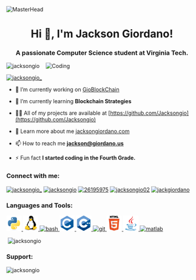 ![MasterHead](https://user-images.githubusercontent.com/115386517/225841791-e6eb2fcf-6de1-45ec-a5e8-0c321f0af245.gif)
<h1 align="center">Hi 👋, I'm Jackson Giordano!</h1>
<h3 align="center">A passionate Computer Science student at Virginia Tech.</h3>
<img align = "right" alt="Coding" width="400" src="https://user-images.githubusercontent.com/115187902/230700872-d5f44b85-56c7-4e27-80a4-6e2db901e60c.gif">
<p align="left"> <img src="https://komarev.com/ghpvc/?username=jacksongio&label=Profile%20views&color=0e75b6&style=flat" alt="jacksongio" /> </p>

<p align="left"> <a href="https://twitter.com/jacksongio_" target="blank"><img src="https://img.shields.io/twitter/follow/jacksongio_?logo=twitter&style=for-the-badge" alt="jacksongio_" /></a> </p>

- 🔭 I’m currently working on [GioBlockChain]([https://giogpt.com/](https://github.com/Jacksongio/gioblockchain))

- 🌱 I’m currently learning **Blockchain Strategies**

- 👨‍💻 All of my projects are available at [https://github.com/Jacksongio](https://github.com/Jacksongio)

- 📝 Learn more about me [jacksongiordano.com](https://jacksongiordano.com/)

- 📫 How to reach me **jackson@giordano.us**

- ⚡ Fun fact **I started coding in the Fourth Grade.**

<h3 align="left">Connect with me:</h3>
<p align="left">
<a href="https://twitter.com/jacksongio_" target="blank"><img align="center" src="https://uxwing.com/wp-content/themes/uxwing/download/brands-and-social-media/x-social-media-white-round-icon.png" alt="jacksongio_" height="30" width="40" /></a>
<a href="https://linkedin.com/in/jacksongio" target="blank"><img align="center" src="https://raw.githubusercontent.com/rahuldkjain/github-profile-readme-generator/master/src/images/icons/Social/linked-in-alt.svg" alt="jacksongio" height="30" width="40" /></a>
<a href="https://stackoverflow.com/users/26195975" target="blank"><img align="center" src="https://raw.githubusercontent.com/rahuldkjain/github-profile-readme-generator/master/src/images/icons/Social/stack-overflow.svg" alt="26195975" height="30" width="40" /></a>
<a href="https://fb.com/jacksongio02" target="blank"><img align="center" src="https://raw.githubusercontent.com/rahuldkjain/github-profile-readme-generator/master/src/images/icons/Social/facebook.svg" alt="jacksongio02" height="30" width="40" /></a>
<a href="https://instagram.com/jackgiordano" target="blank"><img align="center" src="https://raw.githubusercontent.com/rahuldkjain/github-profile-readme-generator/master/src/images/icons/Social/instagram.svg" alt="jackgiordano" height="30" width="40" /></a>
<!--<a href="https://www.leetcode.com/t5mipsxuzr" target="blank"><img align="center" src="https://raw.githubusercontent.com/rahuldkjain/github-profile-readme-generator/master/src/images/icons/Social/leet-code.svg" alt="t5mipsxuzr" height="30" width="40" /></a>
<a href="https://discord.gg/jackgio" target="blank"><img align="center" src="https://raw.githubusercontent.com/rahuldkjain/github-profile-readme-generator/master/src/images/icons/Social/discord.svg" alt="jackgio" height="30" width="40" /></a>-->
</p>

<h3 align="left">Languages and Tools:</h3>
<p align="left"> <a href="https://www.python.org" target="_blank" rel="noreferrer"> <img src="https://raw.githubusercontent.com/devicons/devicon/master/icons/python/python-original.svg" alt="python" width="40" height="40"/> </a> <a href="https://www.linux.org/" target="_blank" rel="noreferrer"> <img src="https://raw.githubusercontent.com/devicons/devicon/master/icons/linux/linux-original.svg" alt="linux" width="40" height="40"/> </a><!--<a href="https://developer.android.com" target="_blank" rel="noreferrer"> <img src="https://raw.githubusercontent.com/devicons/devicon/master/icons/android/android-original-wordmark.svg" alt="android" width="40" height="40"/> </a> <a href="https://aws.amazon.com" target="_blank" rel="noreferrer"> <img src="https://raw.githubusercontent.com/devicons/devicon/master/icons/amazonwebservices/amazonwebservices-original-wordmark.svg" alt="aws" width="40" height="40"/> </a>--> <a href="https://www.gnu.org/software/bash/" target="_blank" rel="noreferrer"> <img src="https://www.vectorlogo.zone/logos/gnu_bash/gnu_bash-icon.svg" alt="bash" width="40" height="40"/> </a> <a href="https://www.cprogramming.com/" target="_blank" rel="noreferrer"> <img src="https://raw.githubusercontent.com/devicons/devicon/master/icons/c/c-original.svg" alt="c" width="40" height="40"/> </a> <a href="https://www.w3schools.com/cpp/" target="_blank" rel="noreferrer"> <img src="https://raw.githubusercontent.com/devicons/devicon/master/icons/cplusplus/cplusplus-original.svg" alt="cplusplus" width="40" height="40"/> </a> <!--<a href="https://www.figma.com/" target="_blank" rel="noreferrer"> <img src="https://www.vectorlogo.zone/logos/figma/figma-icon.svg" alt="figma" width="40" height="40"/> </a> --><a href="https://git-scm.com/" target="_blank" rel="noreferrer"> <img src="https://www.vectorlogo.zone/logos/git-scm/git-scm-icon.svg" alt="git" width="40" height="40"/> </a> <a href="https://www.w3.org/html/" target="_blank" rel="noreferrer"> <img src="https://raw.githubusercontent.com/devicons/devicon/master/icons/html5/html5-original-wordmark.svg" alt="html5" width="40" height="40"/> </a> <a href="https://www.java.com" target="_blank" rel="noreferrer"> <img src="https://raw.githubusercontent.com/devicons/devicon/master/icons/java/java-original.svg" alt="java" width="40" height="40"/> </a> <a href="https://www.mathworks.com/" target="_blank" rel="noreferrer"> <img src="https://upload.wikimedia.org/wikipedia/commons/2/21/Matlab_Logo.png" alt="matlab" width="40" height="40"/> </a> </p>


<!--
<p><img align="left" src="https://github-readme-stats.vercel.app/api/top-langs?username=jacksongio&show_icons=true&locale=en&layout=compact" alt="jacksongio" /></p>
-->
<p>&nbsp;<img align="center" src="https://github-readme-stats.vercel.app/api?username=jacksongio&theme=vue-dark&show_icons=true&hide_border=true&count_private=true" alt="jacksongio" /></p>
<!--
<p><img align="center" src="https://github-readme-streak-stats.herokuapp.com?user=Jacksongio&theme=dark" alt="jacksongio" /></p>
-->
<h3 align="left">Support:</h3>
<p><a href="https://www.buymeacoffee.com/jacksongio"> <img align="left" src="https://cdn.buymeacoffee.com/buttons/v2/default-yellow.png" height="50" width="210" alt="jacksongio" /></a></p><br><br>


